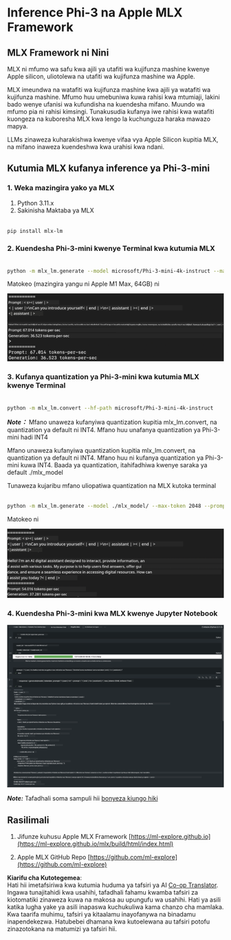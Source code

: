 <!--
CO_OP_TRANSLATOR_METADATA:
{
  "original_hash": "dcb656f3d206fc4968e236deec5d4384",
  "translation_date": "2025-07-16T21:04:42+00:00",
  "source_file": "md/01.Introduction/03/MLX_Inference.md",
  "language_code": "sw"
}
-->
# **Inference Phi-3 na Apple MLX Framework**

## **MLX Framework ni Nini**

MLX ni mfumo wa safu kwa ajili ya utafiti wa kujifunza mashine kwenye Apple silicon, uliotolewa na utafiti wa kujifunza mashine wa Apple.

MLX imeundwa na watafiti wa kujifunza mashine kwa ajili ya watafiti wa kujifunza mashine. Mfumo huu umebuniwa kuwa rahisi kwa mtumiaji, lakini bado wenye ufanisi wa kufundisha na kuendesha mifano. Muundo wa mfumo pia ni rahisi kimsingi. Tunakusudia kufanya iwe rahisi kwa watafiti kuongeza na kuboresha MLX kwa lengo la kuchunguza haraka mawazo mapya.

LLMs zinaweza kuharakishwa kwenye vifaa vya Apple Silicon kupitia MLX, na mifano inaweza kuendeshwa kwa urahisi kwa ndani.

## **Kutumia MLX kufanya inference ya Phi-3-mini**

### **1. Weka mazingira yako ya MLX**

1. Python 3.11.x  
2. Sakinisha Maktaba ya MLX  


```bash

pip install mlx-lm

```

### **2. Kuendesha Phi-3-mini kwenye Terminal kwa kutumia MLX**


```bash

python -m mlx_lm.generate --model microsoft/Phi-3-mini-4k-instruct --max-token 2048 --prompt  "<|user|>\nCan you introduce yourself<|end|>\n<|assistant|>"

```

Matokeo (mazingira yangu ni Apple M1 Max, 64GB) ni

![Terminal](../../../../../translated_images/01.5cf57df8f7407cf9281c0237f4e69c3728b8817253aad0835d14108b07c83c88.sw.png)

### **3. Kufanya quantization ya Phi-3-mini kwa kutumia MLX kwenye Terminal**


```bash

python -m mlx_lm.convert --hf-path microsoft/Phi-3-mini-4k-instruct

```

***Note：*** Mfano unaweza kufanyiwa quantization kupitia mlx_lm.convert, na quantization ya default ni INT4. Mfano huu unafanya quantization ya Phi-3-mini hadi INT4

Mfano unaweza kufanyiwa quantization kupitia mlx_lm.convert, na quantization ya default ni INT4. Mfano huu ni kufanya quantization ya Phi-3-mini kuwa INT4. Baada ya quantization, itahifadhiwa kwenye saraka ya default ./mlx_model

Tunaweza kujaribu mfano uliopatiwa quantization na MLX kutoka terminal


```bash

python -m mlx_lm.generate --model ./mlx_model/ --max-token 2048 --prompt  "<|user|>\nCan you introduce yourself<|end|>\n<|assistant|>"

```

Matokeo ni

![INT4](../../../../../translated_images/02.7b188681a8eadbc111aba8d8006e4b3671788947a99a46329261e169dd2ec29f.sw.png)


### **4. Kuendesha Phi-3-mini kwa MLX kwenye Jupyter Notebook**


![Notebook](../../../../../translated_images/03.b9705a3a5aaa89f9eb0ca04c1a4565dfe4a5e8cc68604227d2eab149fef1d3c7.sw.png)

***Note:*** Tafadhali soma sampuli hii [bonyeza kiungo hiki](../../../../../code/03.Inference/MLX/MLX_DEMO.ipynb)


## **Rasilimali**

1. Jifunze kuhusu Apple MLX Framework [https://ml-explore.github.io](https://ml-explore.github.io/mlx/build/html/index.html)

2. Apple MLX GitHub Repo [https://github.com/ml-explore](https://github.com/ml-explore)

**Kiarifu cha Kutotegemea**:  
Hati hii imetafsiriwa kwa kutumia huduma ya tafsiri ya AI [Co-op Translator](https://github.com/Azure/co-op-translator). Ingawa tunajitahidi kwa usahihi, tafadhali fahamu kwamba tafsiri za kiotomatiki zinaweza kuwa na makosa au upungufu wa usahihi. Hati ya asili katika lugha yake ya asili inapaswa kuchukuliwa kama chanzo cha mamlaka. Kwa taarifa muhimu, tafsiri ya kitaalamu inayofanywa na binadamu inapendekezwa. Hatubebei dhamana kwa kutoelewana au tafsiri potofu zinazotokana na matumizi ya tafsiri hii.